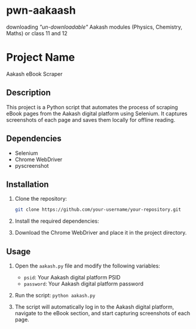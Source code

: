 # pwn-aakaash
downloading *"un-downloadable"* Aakash modules (Physics, Chemistry, Maths) or class 11 and 12

# Project Name

Aakash eBook Scraper

## Description

This project is a Python script that automates the process of scraping eBook pages from the Aakash digital platform using Selenium. It captures screenshots of each page and saves them locally for offline reading.

## Dependencies
- Selenium
- Chrome WebDriver
- pyscreenshot

## Installation

1. Clone the repository:

    ```bash
    git clone https://github.com/your-username/your-repository.git
    ```

2. Install the required dependencies:

3. Download the Chrome WebDriver and place it in the project directory.

## Usage

1. Open the `aakash.py` file and modify the following variables:

    - `psid`: Your Aakash digital platform PSID
    - `password`: Your Aakash digital platform password

2. Run the script:
    `python aakash.py`

3. The script will automatically log in to the Aakash digital platform, navigate to the eBook section, and start capturing screenshots of each page.

